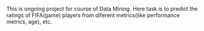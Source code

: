 This is ongoing project for course of Data Mining. Here task is to predict the ratings of FIFA(game) players from diferent metrics(like performance metrics, age), etc.
